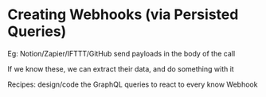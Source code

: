 # Creating Webhooks (via Persisted Queries)

Eg: Notion/Zapier/IFTTT/GitHub send payloads in the body of the call

If we know these, we can extract their data, and do something with it

Recipes: design/code the GraphQL queries to react to every know Webhook
